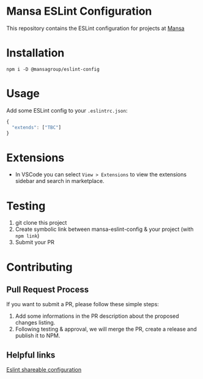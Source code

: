 # Mansa ESLint Configuration

This repository contains the ESLint configuration for projects at [Mansa](https://github.com/MansaGroup)

# Installation

`npm i -D @mansagroup/eslint-config`

# Usage 

Add some ESLint config to your `.eslintrc.json`:
```js
{
  "extends": ["TBC"]
}
```
# Extensions

- In VSCode you can select `View > Extensions` to view the extensions sidebar and search in marketplace.

# Testing

1. git clone this project
2. Create symbolic link between mansa-eslint-config & your project (with `npm link`)
3. Submit your PR

# Contributing

## Pull Request Process

If you want to submit a PR, please follow these simple steps:
  1. Add some informations in the PR description about the proposed changes listing.
  2. Following testing & approval, we will merge the PR, create a release and publish it to NPM.

## Helpful links
[Eslint shareable configuration](https://eslint.org/docs/developer-guide/shareable-configs)